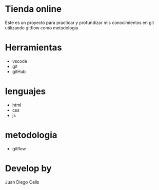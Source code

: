 # Tienda online
Este es un proyecto para practicar y profundizar mis conocimientos en git utilizando gitflow como metodologia

# Herramientas

* vscode
* git
* gitHub

# lenguajes

* html
* css
* js

# metodologia
* gitflow

# Develop by 

Juan Diego Celis